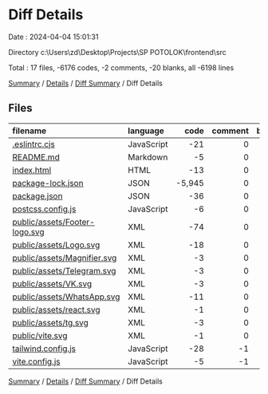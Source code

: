 # Diff Details

Date : 2024-04-04 15:01:31

Directory c:\\Users\\zd\\Desktop\\Projects\\SP POTOLOK\\frontend\\src

Total : 17 files,  -6176 codes, -2 comments, -20 blanks, all -6198 lines

[Summary](results.md) / [Details](details.md) / [Diff Summary](diff.md) / Diff Details

## Files
| filename | language | code | comment | blank | total |
| :--- | :--- | ---: | ---: | ---: | ---: |
| [.eslintrc.cjs](/.eslintrc.cjs) | JavaScript | -21 | 0 | -1 | -22 |
| [README.md](/README.md) | Markdown | -5 | 0 | -4 | -9 |
| [index.html](/index.html) | HTML | -13 | 0 | -1 | -14 |
| [package-lock.json](/package-lock.json) | JSON | -5,945 | 0 | -1 | -5,946 |
| [package.json](/package.json) | JSON | -36 | 0 | -1 | -37 |
| [postcss.config.js](/postcss.config.js) | JavaScript | -6 | 0 | -1 | -7 |
| [public/assets/Footer-logo.svg](/public/assets/Footer-logo.svg) | XML | -74 | 0 | -1 | -75 |
| [public/assets/Logo.svg](/public/assets/Logo.svg) | XML | -18 | 0 | -1 | -19 |
| [public/assets/Magnifier.svg](/public/assets/Magnifier.svg) | XML | -3 | 0 | -1 | -4 |
| [public/assets/Telegram.svg](/public/assets/Telegram.svg) | XML | -3 | 0 | -1 | -4 |
| [public/assets/VK.svg](/public/assets/VK.svg) | XML | -3 | 0 | -1 | -4 |
| [public/assets/WhatsApp.svg](/public/assets/WhatsApp.svg) | XML | -11 | 0 | -1 | -12 |
| [public/assets/react.svg](/public/assets/react.svg) | XML | -1 | 0 | 0 | -1 |
| [public/assets/tg.svg](/public/assets/tg.svg) | XML | -3 | 0 | -1 | -4 |
| [public/vite.svg](/public/vite.svg) | XML | -1 | 0 | 0 | -1 |
| [tailwind.config.js](/tailwind.config.js) | JavaScript | -28 | -1 | -2 | -31 |
| [vite.config.js](/vite.config.js) | JavaScript | -5 | -1 | -2 | -8 |

[Summary](results.md) / [Details](details.md) / [Diff Summary](diff.md) / Diff Details